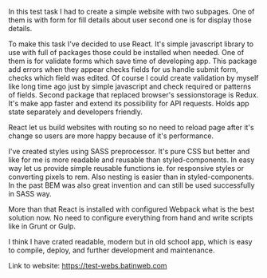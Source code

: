 In this test task I had to create a simple website with two subpages. One of them is with form for fill details about
user second one is for display those details.

To make this task I've decided to use React. It's simple javascript library to use with full of packages those could be
installed when needed. One of them is for validate forms which save time of developing app. This package
add errors when they appear checks fields for us handle submit form, checks which field was edited. Of course I could
create
validation by myself like long time ago just by simple javascript and check required or patterns of fields. Second
package that replaced browser's sessionstorage is Redux. It's make app faster and extend its possibility for API
requests. Holds app state separately and developers friendly.

React let us build websites with routing so no need to reload page after it's change so users are more happy because of
it's performance.

I've created styles using SASS preprocessor. It's pure CSS but better and like for me is more readable and reusable than
styled-components. In easy
way let us provide simple reusable functions ie. for responsive styles or converting pixels to rem. Also nesting is
easier
than in styled-components. In the past BEM was also great invention and can still be used successfully in SASS way.

More than that React is installed with configured Webpack what is the best solution now. No need to configure everything
from hand and write scripts like in Grunt or Gulp.

I think I have crated readable, modern but in old school app, which is easy to compile, deploy, and further development
and maintenance.

Link to website: https://test-webs.batinweb.com